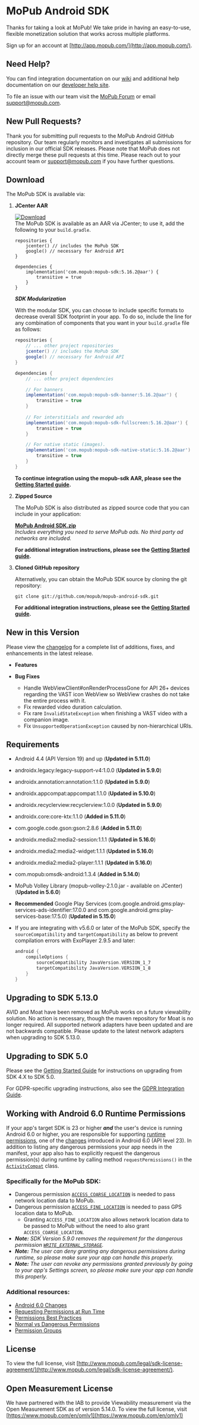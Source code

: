 # MoPub Android SDK

Thanks for taking a look at MoPub! We take pride in having an easy-to-use, flexible monetization solution that works across multiple platforms.

Sign up for an account at [http://app.mopub.com/](http://app.mopub.com/).

## Need Help?

You can find integration documentation on our [wiki](https://github.com/mopub/mopub-android-sdk/wiki/Getting-Started) and additional help documentation on our [developer help site](https://developers.mopub.com/publishers/android/).

To file an issue with our team visit the [MoPub Forum](https://twittercommunity.com/c/advertiser-api/mopub) or email [support@mopub.com](mailto:support@mopub.com).

## New Pull Requests?

Thank you for submitting pull requests to the MoPub Android GitHub repository. Our team regularly monitors and investigates all submissions for inclusion in our official SDK releases. Please note that MoPub does not directly merge these pull requests at this time. Please reach out to your account team or [support@mopub.com](mailto:support@mopub.com) if you have further questions.

## Download

The MoPub SDK is available via:

1. **JCenter AAR**
    
    [ ![Download](https://api.bintray.com/packages/mopub/mopub-android-sdk/mopub-android-sdk/images/download.svg)](https://bintray.com/mopub/mopub-android-sdk/mopub-android-sdk/_latestVersion)  
    The MoPub SDK is available as an AAR via JCenter; to use it, add the following to your `build.gradle`.
    
    ```
    repositories {
        jcenter() // includes the MoPub SDK
        google() // necessary for Android API
    }

    dependencies {
        implementation('com.mopub:mopub-sdk:5.16.2@aar') {
            transitive = true
        }
    }
    ```

    ***SDK Modularization***

    With the modular SDK, you can choose to include specific formats to decrease overall SDK footprint in your app. To do so, include the line for any combination of components that you want in your `build.gradle` file as follows:

    ```groovy
    repositories {
        // ... other project repositories
        jcenter() // includes the MoPub SDK
        google() // necessary for Android API
    }

    dependencies {
        // ... other project dependencies

        // For banners
        implementation('com.mopub:mopub-sdk-banner:5.16.2@aar') {
            transitive = true
        }
        
        // For interstitials and rewarded ads
        implementation('com.mopub:mopub-sdk-fullscreen:5.16.2@aar') {
            transitive = true
        }

        // For native static (images).
        implementation('com.mopub:mopub-sdk-native-static:5.16.2@aar') {
            transitive = true
        }
    }
    ```

    **To continue integration using the mopub-sdk AAR, please see the [Getting Started guide](https://github.com/mopub/mopub-android-sdk/wiki/Getting-Started#updating-your-android-manifest).**

2. **Zipped Source**

    The MoPub SDK is also distributed as zipped source code that you can include in your application:

    **[MoPub Android SDK.zip](http://bit.ly/YUdWhH)**  
    _Includes everything you need to serve MoPub ads.  No third party ad networks are included._
    
    **For additional integration instructions, please see the [Getting Started guide](https://github.com/mopub/mopub-android-sdk/wiki/Getting-Started#requirements-and-dependencies).**

3. **Cloned GitHub repository**
    
    Alternatively, you can obtain the MoPub SDK source by cloning the git repository:
    
    `git clone git://github.com/mopub/mopub-android-sdk.git`
    
    **For additional integration instructions, please see the [Getting Started guide](https://github.com/mopub/mopub-android-sdk/wiki/Getting-Started#requirements-and-dependencies).**

## New in this Version
Please view the [changelog](https://github.com/mopub/mopub-android-sdk/blob/master/CHANGELOG.md) for a complete list of additions, fixes, and enhancements in the latest release.

- **Features**

- **Bug Fixes**
  - Handle WebViewClient#onRenderProcessGone for API 26+ devices regarding the VAST icon WebView so WebView crashes do not take the entire process with it.
  - Fix rewarded video duration calculation.
  - Fix rare `InvalidStateException` when finishing a VAST video with a companion image.
  - Fix `UnsupportedOperationException` caused by non-hierarchical URIs.

## Requirements

- Android 4.4 (API Version 19) and up (**Updated in 5.11.0**)
- androidx.legacy:legacy-support-v4:1.0.0 (**Updated in 5.9.0**)
- androidx.annotation:annotation:1.1.0 (**Updated in 5.9.0**)
- androidx.appcompat:appcompat:1.1.0 (**Updated in 5.10.0**)
- androidx.recyclerview:recyclerview:1.0.0 (**Updated in 5.9.0**)
- androidx.core:core-ktx:1.1.0 (**Added in 5.11.0**)
- com.google.code.gson:gson:2.8.6 (**Added in 5.11.0**)
- androidx.media2:media2-session:1.1.1 (**Updated in 5.16.0**)
- androidx.media2:media2-widget:1.1.1 (**Updated in 5.16.0**)
- androidx.media2:media2-player:1.1.1 (**Updated in 5.16.0**)
- com.mopub:omsdk-android:1.3.4 (**Added in 5.14.0**)
- MoPub Volley Library (mopub-volley-2.1.0.jar - available on JCenter) (**Updated in 5.6.0**)
- **Recommended** Google Play Services (com.google.android.gms:play-services-ads-identifier:17.0.0 and com.google.android.gms:play-services-base:17.5.0) (**Updated in 5.15.0**)
- If you are integrating with v5.6.0 or later of the MoPub SDK, specify the `sourceCompatibility` and `targetCompatibility` as below to prevent compilation errors with ExoPlayer 2.9.5 and later:

    ```groovy
    android {
        compileOptions {
            sourceCompatibility JavaVersion.VERSION_1_7
            targetCompatibility JavaVersion.VERSION_1_8
        }
    }
    ```

## Upgrading to SDK 5.13.0
AVID and Moat have been removed as MoPub works on a future viewability solution. No action is necessary, though the maven repository for Moat is no longer required.
All supported network adapters have been updated and are not backwards compatible. Please update to the latest network adapters when upgrading to SDK 5.13.0.

## Upgrading to SDK 5.0

Please see the [Getting Started Guide](https://developers.mopub.com/docs/android/getting-started/) for instructions on upgrading from SDK 4.X to SDK 5.0.

For GDPR-specific upgrading instructions, also see the [GDPR Integration Guide](https://developers.mopub.com/docs/publisher/gdpr-guide).

## Working with Android 6.0 Runtime Permissions
If your app's target SDK is 23 or higher _**and**_ the user's device is running Android 6.0 or higher, you are responsible for supporting [runtime permissions](http://developer.android.com/training/permissions/requesting.html), one of the [changes](http://developer.android.com/about/versions/marshmallow/android-6.0-changes.html) introduced in Android 6.0 (API level 23). In addition to listing any dangerous permissions your app needs in the manifest, your app also has to explicitly request the dangerous permission(s) during runtime by calling method `requestPermissions()` in the [`ActivityCompat`](http://developer.android.com/reference/android/support/v4/app/ActivityCompat.html) class.

### Specifically for the MoPub SDK:
- Dangerous permission [`ACCESS_COARSE_LOCATION`](http://developer.android.com/reference/android/Manifest.permission.html#ACCESS_COARSE_LOCATION) is needed to pass network location data to MoPub.
- Dangerous permission [`ACCESS_FINE_LOCATION`](http://developer.android.com/reference/android/Manifest.permission.html#ACCESS_FINE_LOCATION) is needed to pass GPS location data to MoPub.
    - Granting `ACCESS_FINE_LOCATION` also allows network location data to be passed to MoPub without the need to also grant `ACCESS_COARSE_LOCATION`.
- _**Note:** SDK Version 5.9.0 removes the requirement for the dangerous permission [`WRITE_EXTERNAL_STORAGE`](http://developer.android.com/reference/android/Manifest.permission.html#WRITE_EXTERNAL_STORAGE)._
- _**Note:** The user can deny granting any dangerous permissions during runtime, so please make sure your app can handle this properly._
- _**Note:** The user can revoke any permissions granted previously by going to your app's Settings screen, so please make sure your app can handle this properly._

### Additional resources:
- [Android 6.0 Changes](http://developer.android.com/about/versions/marshmallow/android-6.0-changes.html)
- [Requesting Permissions at Run Time](http://developer.android.com/training/permissions/requesting.html)
- [Permissions Best Practices](http://developer.android.com/training/permissions/best-practices.html)
- [Normal vs Dangerous Permissions](http://developer.android.com/guide/topics/security/permissions.html#normal-dangerous)
- [Permission Groups](http://developer.android.com/guide/topics/security/permissions.html#perm-groups)

## License

To view the full license, visit [http://www.mopub.com/legal/sdk-license-agreement/](http://www.mopub.com/legal/sdk-license-agreement/).

## Open Measurement License

We have partnered with the IAB to provide Viewability measurement via the Open Measurement SDK as of version 5.14.0. To view the full license, visit [https://www.mopub.com/en/omlv1](https://www.mopub.com/en/omlv1)
